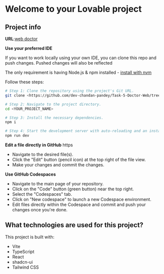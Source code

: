 # Welcome to your Lovable project

## Project info

**URL**:[web doctor](https://task-5-doctor-web-h5d2.vercel.app/)

**Use your preferred IDE**

If you want to work locally using your own IDE, you can clone this repo and push changes. Pushed changes will also be reflected 

The only requirement is having Node.js & npm installed - [install with nvm](https://github.com/dev-chandan-pandey/Task-5-Doctor-Web/tree/main/figma-vision-forge-73-main)

Follow these steps:

```sh
# Step 1: Clone the repository using the project's Git URL.
git clone <https://github.com/dev-chandan-pandey/Task-5-Doctor-Web/tree/main/figma-vision-forge-73-main>

# Step 2: Navigate to the project directory.
cd <YOUR_PROJECT_NAME>

# Step 3: Install the necessary dependencies.
npm i

# Step 4: Start the development server with auto-reloading and an instant preview.
npm run dev
```

**Edit a file directly in GitHub**
https
- Navigate to the desired file(s).
- Click the "Edit" button (pencil icon) at the top right of the file view.
- Make your changes and commit the changes.

**Use GitHub Codespaces**

- Navigate to the main page of your repository.
- Click on the "Code" button (green button) near the top right.
- Select the "Codespaces" tab.
- Click on "New codespace" to launch a new Codespace environment.
- Edit files directly within the Codespace and commit and push your changes once you're done.

## What technologies are used for this project?

This project is built with:

- Vite
- TypeScript
- React
- shadcn-ui
- Tailwind CSS


